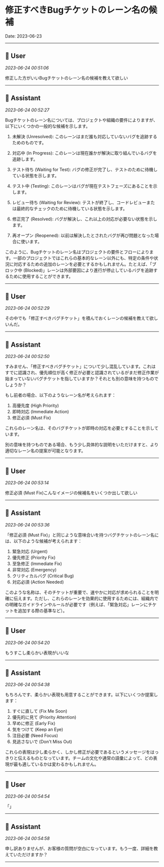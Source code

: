 # 修正すべきBugチケットのレーン名の候補

Date: 2023-06-23

---

## 👤 User
*2023-06-24 00:51:06*

修正した方がいいBugチケットのレーン名の候補を教えて欲しい

---

## 🤖 Assistant
*2023-06-24 00:52:27*

Bugチケットのレーン名については、プロジェクトや組織の要件によりますが、以下にいくつかの一般的な候補を示します。

1. 未解決 (Unresolved): このレーンはまだ誰も対応していないバグを追跡するためのものです。

2. 対応中 (In Progress): このレーンは現在誰かが解決に取り組んでいるバグを追跡します。

3. テスト待ち (Waiting for Test): バグの修正が完了し、テストのために待機している状態を示します。

4. テスト中 (Testing): このレーンはバグが現在テストフェーズにあることを示します。

5. レビュー待ち (Waiting for Review): テストが終了し、コードレビューまたは最終的なチェックのために待機している状態を示します。

6. 修正完了 (Resolved): バグが解決し、これ以上の対応が必要ない状態を示します。

7. 再オープン (Reopened): 以前は解決したとされたバグが再び問題となった場合に使います。

このように、Bugチケットのレーン名はプロジェクトの要件とフローによります。一部のプロジェクトではこれらの基本的なレーン以外にも、特定の条件や状況に対応するための追加のレーンを必要とするかもしれません。たとえば、「ブロック中 (Blocked)」レーンは外部要因により進行が停止しているバグを追跡するために使用することができます。

---

## 👤 User
*2023-06-24 00:52:29*

その中でも「修正すべきバグチケット」を積んでおくレーンの候補を教えて欲しいんだ。

---

## 🤖 Assistant
*2023-06-24 00:52:50*

すみません、「修正すべきバグチケット」について少し混乱しています。これはすでに認識され、優先順位が高く修正が必要と認識されているがまだ修正作業が始まっていないバグチケットを指していますか？それとも別の意味を持つものでしょうか？

もし前者の場合、以下のようなレーン名が考えられます：

1. 高優先度 (High Priority)
2. 即時対応 (Immediate Action)
3. 修正必須 (Must Fix)

これらのレーン名は、そのバグチケットが即時の対応を必要とすることを示しています。

別の意味を持つものである場合、もう少し具体的な説明をいただけますと、より適切なレーン名の提案が可能となります。

---

## 👤 User
*2023-06-24 00:53:14*

修正必須 (Must Fix)こんなイメージの候補名をいくつか出して欲しい

---

## 🤖 Assistant
*2023-06-24 00:53:36*

「修正必須 (Must Fix)」と同じような意味合いを持つバグチケットのレーン名には、以下のような候補が考えられます：

1. 緊急対応 (Urgent)
2. 優先修正 (Priority Fix)
3. 至急修正 (Immediate Fix)
4. 非常対応 (Emergency)
5. クリティカルバグ (Critical Bug)
6. 対応必須 (Action Needed)

このような名称は、そのチケットが重要で、速やかに対応が求められることを明確に伝えます。ただし、これらのレーンを効果的に使用するためには、組織内での明確なガイドラインやルールが必要です（例えば、「緊急対応」レーンにチケットを追加する際の基準など）。

---

## 👤 User
*2023-06-24 00:54:20*

もうすこし柔らかい表現がいいな

---

## 🤖 Assistant
*2023-06-24 00:54:38*

もちろんです、柔らかい表現も用意することができます。以下にいくつか提案します：

1. すぐに直して (Fix Me Soon)
2. 優先的に見て (Priority Attention)
3. 早めに修正 (Early Fix)
4. 気をつけて (Keep an Eye)
5. 注目必要 (Need Focus)
6. 見逃さないで (Don't Miss Out)

これらの表現は少し柔らかく、しかし修正が必要であるというメッセージをはっきりと伝えるものとなっています。チームの文化や通常の語彙によって、どの表現が最も適しているかは変わるかもしれません。

---

## 👤 User
*2023-06-24 00:54:54*

「」

---

## 🤖 Assistant
*2023-06-24 00:54:58*

申し訳ありませんが、お客様の質問が空白になっています。もう一度、詳細を教えていただけますか？

---
